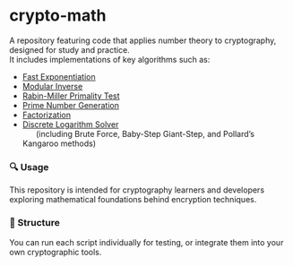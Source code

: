 # crypto-math
A repository featuring code that applies number theory to cryptography, designed for study and practice.  
It includes implementations of key algorithms such as:

- [Fast Exponentiation](./fast_exp.py)
- [Modular Inverse](./mod_inverse.py)
- [Rabin-Miller Primality Test](./rabin_miller.py)
- [Prime Number Generation](./prime_gen.py)
- [Factorization](./factorize.py)
- [Discrete Logarithm Solver](./solve_dlp.py)  
  &nbsp;&nbsp;&nbsp;&nbsp;&nbsp;&nbsp;(including Brute Force, Baby-Step Giant-Step, and Pollard’s Kangaroo methods)

### 🔍 Usage
This repository is intended for cryptography learners and developers exploring mathematical foundations behind encryption techniques.

### 📂 Structure
You can run each script individually for testing, or integrate them into your own cryptographic tools.

